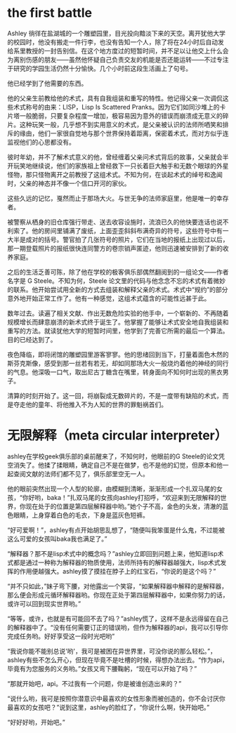 # the first battle

Ashley 徜徉在盐湖城的一个雕塑园里，目光投向黯淡下来的天空。离开犹他大学的校园时，他没有搬走一件行李，也没有告知一个人，除了将在24小时后自动发给系里教授的一封告别信。在这个地方度过的短暂时间，并不足以让他交上什么会为离别伤感的朋友——虽然他怀疑自己负责交友的机能是否还能运转——不过专注于研究的学园生活仍然十分愉快。几个小时前这段生活画上了句号。

他已经学到了他需要的东西。

他的父亲生前教给他的术式，具有自我组装和重写的特性。他记得父亲一次调侃这些术式称号的由来：LISP，Lisp Is Scattered Pranks。因为它们如同沙堆上的卡片塔一般脆弱，只要复杂程度一增加，极容易因为意外的错误而崩溃成无意义的碎片。这种玩笑一般，几乎想不到实用意义的术式，是父亲被认识的法师所哂笑和排斥的缘由，他们一家很自觉地与那个世界保持着距离，保密着术式，而对方似乎连监视他们的心思都没有。

彼时年幼，并不了解术式意义的他，曾经缠着父亲问术式背后的故事，父亲就会半开玩笑地继续说，他们的家族祖上曾经救下一只长着巨大触手和无数个眼球的外星怪物，那只怪物离开之前教授了这组术式。不知为何，在谈起术式的绰号和逸闻时，父亲的神态并不像一个信口开河的家伙。

这些久远的记忆，戛然而止于那场大火。与世无争的法师家庭里，他是唯一的幸存者。

被警察从栖身的旧仓库强行带走、送去收容设施时，流浪已久的他快要连话也说不利索了。他的房间里铺满了废纸，上面歪歪斜斜布满奇异的符号，这些符号中有一大半是成对的括号。警官拍了几张符号的照片，它们在当地的报纸上出现过以后，那一期登载照片的报纸很快连同警方的卷宗销声匿迹，他则迅速被安排到了新的收养家庭。

之后的生活乏善可陈，除了他在学校的极客俱乐部偶然翻阅到的一组论文——作者名字是 G Steele。不知为何，Steele 论文里的代码与他念念不忘的术式有着微妙的联系。他开始尝试用全新的方式去组装和解释父亲的术式。术式中“规约”的部分意外地开始正常工作了。他有一种感觉，这组术式蕴含的可能性远甚于此。

数年过去。读遍了相关文献、作出无数危险实验的他手中，一个崭新的、不再随着规模增长而肆意崩溃的新术式终于诞生了。他掌握了能够让术式安全地自我组装和重写的方法。就读犹他大学的短暂时间里，他学到了完善它所需的最后一个算法。目的已经达到了。

夜色降临，即将闭馆的雕塑园里游客寥寥。他的思绪回到当下，打量着面色木然的斯芬克斯像，感受到那一丝若有若无，却如同那场大火一般烧灼着他的神经的同行的气息。他深吸一口气，取出尼古丁糖含在嘴里，转身面向不知何时出现的黑衣男子。

清算的时刻开始了。这一回，将崩裂成无数碎片的，不是一度带有缺陷的术式，而是夺走他的童年、将他推入不为人知的世界的罪魁祸首们。

# 无限解释（meta circular interpreter）
  
ashley在学校geek俱乐部的桌前醒来了，不知何时，他眼前的G Steele的论文凭空消失了。他揉了揉眼睛，确定自己不是在做梦，也不是他的幻觉，但原本和他一起查阅文献的法师们都不见了，俱乐部里空无一人。  
  
他的眼前突然出现一个人型的轮廓，由模糊到清晰，渐渐形成一个扎双马尾的女孩，“你好哟，baka！”扎双马尾的女孩向ashley打招呼，“欢迎来到无限解释的世界，你现在处于的位置是第四层解释器中哟。”她个子不高，金色的头发，清澈的蓝色眼睛，上身穿着白色的毛衣，下身是蓝灰色短裤。  
  
“好可爱啊！”，ashley有点开始胡思乱想了，“随便叫我笨蛋是什么鬼，不过能被这么可爱的女孩叫baka我也满足了。”  
  
“解释器？那不是lisp术式中的概念吗？”ashley立即回到问题上来，他知道lisp术式都是通过一种称为解释器的物质使用，法师所持有的解释器越强大，lisp术式发挥的作用便越强大。ashley摸了摸挂在脖子上的红宝石，“你说的是这个吗？”  
  
“并不只如此，”妹子弯下腰，对他露出一个笑容，“如果解释器中解释的是解释器，那么便会形成元循环解释器哟。你现在正处于第四层解释器中，如果你努力的话，或许可以回到现实世界哟。”  
  
“等等，或许，也就是有可能回不去了吗？”ashley慌了，这样不是永远得留在自己的解释器中了。“没有任何需要订正的错误哟，但作为解释器的api，我可以引导你完成任务哟。好好享受这一段时光吧哟”  
  
“我说你能不能别总说'哟'，我可是被困在异世界里，可没你说的那么轻松。”，ashley有些不怎么开心，但现在毕竟不是吐槽的时候，得想办法出去。“作为api，毕竟有为您服务的义务哟。”女孩又弯下腰鞠躬，“现在可以开始了吗？”  
  
“那就开始吧，api。不过我有一个问题，你是被谁创造出来的？”  
  
“说什么哟，我可是按照你潜意识中最喜欢的女性形象而被创造的，你不会讨厌你最喜欢的女孩吧？”说到这里，ashley的脸红了，“你说什么啊，快开始吧。”  
  
“好好好哟，开始吧。”
